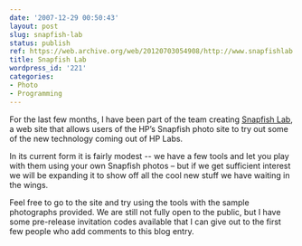 ```yaml
---
date: '2007-12-29 00:50:43'
layout: post
slug: snapfish-lab
status: publish
ref: https://web.archive.org/web/20120703054908/http://www.snapfishlab.com/
title: Snapfish Lab
wordpress_id: '221'
categories:
- Photo
- Programming
---
```


For the last few months, I have been part of the team creating [Snapfish Lab](https://web.archive.org/web/20120703054908/http://www.snapfishlab.com/), a web site that allows users of the HP’s Snapfish photo site to try out some of the new technology coming out of HP Labs.

In its current form it is fairly modest -- we have a few tools and let you play with them using your own Snapfish photos – but if we get sufficient interest we will be expanding it to show off all the cool new stuff we have waiting in the wings.

Feel free to go to the site and try using the tools with the sample photographs provided.  We are still not fully open to the public, but I have some pre-release invitation codes available that I can give out to the first few people who add comments to this blog entry.

